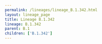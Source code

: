 ```yaml
---
permalink: /lineages/lineage_B.1.342.html
layout: lineage_page
title: Lineage B.1.342
lineage: B.1.342
parent: B.1
children: ['B.1.342']
---
```

